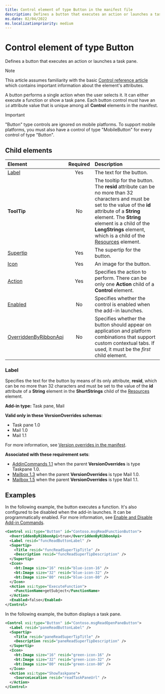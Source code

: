 ```yaml
---
title: Control element of type Button in the manifest file
description: Defines a button that executes an action or launches a task pane.
ms.date: 02/04/2022
ms.localizationpriority: medium
---
```


# Control element of type Button

Defines a button that executes an action or launches a task pane.

> [!NOTE]
> This article assumes familiarity with the basic [Control reference article](control.md) which contains important information about the element's attributes.

A button performs a single action when the user selects it. It can either execute a function or show a task pane. Each button control must have an `id` attribute value that is unique among all **Control** elements in the manifest.

> [!IMPORTANT]
> "Button" type controls are ignored on mobile platforms. To support mobile platforms, you must also have a control of type "MobileButton" for every control of type "Button".

## Child elements

|  Element |  Required  |  Description  |
|:-----|:-----:|:-----|
|  [Label](#label)     | Yes |  The text for the button. |
|  **ToolTip**    |No|The tooltip for the button. The **resid** attribute can be no more than 32 characters and must be set to the value of the **id** attribute of a **String** element. The **String** element is a child of the **LongStrings** element, which is a child of the [Resources](resources.md) element.|
|  [Supertip](supertip.md)  | Yes |  The supertip for the button.    |
|  [Icon](icon.md)      | Yes |  An image for the button.         |
|  [Action](action.md)    | Yes |  Specifies the action to perform. There can be only one **Action** child of a **Control** element. |
|  [Enabled](enabled.md)    | No |  Specifies whether the control is enabled when the add-in launches.  |
|  [OverriddenByRibbonApi](overriddenbyribbonapi.md)      | No |  Specifies whether the button should appear on application and platform combinations that support custom contextual tabs. If used, it must be the *first* child element. |

### Label

Specifies the text for the button by means of its only attribute, **resid**, which can be no more than 32 characters and must be set to the value of the **id** attribute of a **String** element in the **ShortStrings** child of the [Resources](resources.md) element.

**Add-in type:** Task pane, Mail

**Valid only in these VersionOverrides schemas**:

- Task pane 1.0
- Mail 1.0
- Mail 1.1

For more information, see [Version overrides in the manifest](/office/dev/add-ins/develop/add-in-manifests#version-overrides-in-the-manifest).

**Associated with these requirement sets**:

- [AddinCommands 1.1](../requirement-sets/common/add-in-commands-requirement-sets.md) when the parent **VersionOverrides** is type Taskpane 1.0.
- [Mailbox 1.3](../requirement-sets/outlook/requirement-set-1.3/outlook-requirement-set-1.3.md) when the parent **VersionOverrides** is type Mail 1.0.
- [Mailbox 1.5](../requirement-sets/outlook/requirement-set-1.5/outlook-requirement-set-1.5.md) when the parent **VersionOverrides** is type Mail 1.1.

## Examples

In the following example, the button executes a function. It's also configured to be disabled when the add-in launches. It can be programmatically enabled. For more information, see [Enable and Disable Add-in Commands](/office/dev/add-ins/design/disable-add-in-commands).

```xml
<Control xsi:type="Button" id="Contoso.msgReadFunctionButton">
  <OverriddenByRibbonApi>true</OverriddenByRibbonApi>
  <Label resid="funcReadButtonLabel" />
  <Supertip>
    <Title resid="funcReadSuperTipTitle" />
    <Description resid="funcReadSuperTipDescription" />
  </Supertip>
  <Icon>
    <bt:Image size="16" resid="blue-icon-16" />
    <bt:Image size="32" resid="blue-icon-32" />
    <bt:Image size="80" resid="blue-icon-80" />
  </Icon>
  <Action xsi:type="ExecuteFunction">
    <FunctionName>getSubject</FunctionName>
  </Action>
  <Enabled>false</Enabled>
</Control>
```

In the following example, the button displays a task pane.

```xml
<Control xsi:type="Button" id="Contoso.msgReadOpenPaneButton">
  <Label resid="paneReadButtonLabel" />
  <Supertip>
    <Title resid="paneReadSuperTipTitle" />
    <Description resid="paneReadSuperTipDescription" />
  </Supertip>
  <Icon>
    <bt:Image size="16" resid="green-icon-16" />
    <bt:Image size="32" resid="green-icon-32" />
    <bt:Image size="80" resid="green-icon-80" />
  </Icon>
  <Action xsi:type="ShowTaskpane">
    <SourceLocation resid="readTaskPaneUrl" />
  </Action>
</Control>
```
